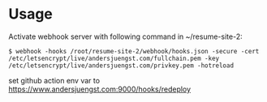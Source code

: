 # Usage

Activate webhook server with following command in ~/resume-site-2:

```
$ webhook -hooks /root/resume-site-2/webhook/hooks.json -secure -cert /etc/letsencrypt/live/andersjuengst.com/fullchain.pem -key /etc/letsencrypt/live/andersjuengst.com/privkey.pem -hotreload
```

set github action env var to https://www.andersjuengst.com:9000/hooks/redeploy